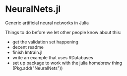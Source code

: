 NeuralNets.jl
===============
Generic artificial neural networks in Julia

Things to do before we let other people know about this:
* get the validation set happening
* decent readme
* finish lmtrain.jl
* write an example that uses RDatabases
* set up package to work with the julia homebrew thing (Pkg.add("NeuralNets"))